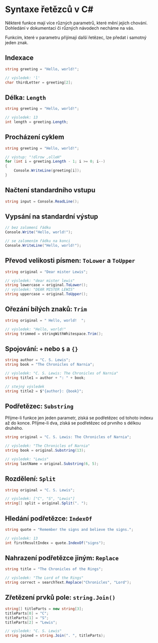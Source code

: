 # Syntaxe řetězců v C#

Některé funkce mají více různých parametrů, které mění jejich chování. Dohledání v dokumentaci či různých návodech
necháme na vás.

Funkcím, které v parametru přijímají další řetězec, lze předat i samotný jeden znak.

## Indexace

```csharp
string greeting = "Hello, world!";

// výsledek: 'l'
char thirdLetter = greeting[2];
```

## Délka: `Length`

```csharp
string greeting = "Hello, world!";

// výsledek: 13
int length = greeting.Length;
```

## Procházení cyklem

```csharp
string greeting = "Hello, world!";

// výstup: "!dlrow ,olleH"
for (int i = greeting.Length - 1; i >= 0; i--)
{
    Console.WriteLine(greeting[i]);
}
```

## Načtení standardního vstupu

```csharp
string input = Console.ReadLine();
```

## Vypsání na standardní výstup

```csharp
// bez zalomení řádku
Console.Write("Hello, world!");

// se zalomením řádku na konci
Console.WriteLine("Hello, world!");
```

## Převod velikosti písmen: `ToLower` a `ToUpper`

```csharp
string original = "Dear mister Lewis";

// výsledek: "dear mister lewis"
string lowercase = original.ToLower();
// výsledek: "DEAR MISTER LEWIS"
string uppercase = original.ToUpper();
```

## Ořezání bílých znaků: `Trim`

```csharp
string original = " Hello, world!  ";

// výsledek: "Hello, world!"
string trimmed = stringWithWhitespace.Trim();
```

## Spojování: `+` nebo `$` a `{}`

```csharp
string author = "C. S. Lewis";
string book = "The Chronicles of Narnia";

// výsledek: "C. S. Lewis: The Chronicles of Narnia"
string title1 = author + ": " + book;

// stejný výsledek
string title2 = $"{author}: {book}";
```

## Podřetězec: `Substring`

Přijme-li funkce jen jeden parametr, získá se podřetězec od tohoto indexu až do konce. Přijme-li dva, získá se
podřetězec od prvního s délkou druhého.

```csharp
string original = "C. S. Lewis: The Chronicles of Narnia";

// výsledek: "The Chronicles of Narnia"
string book = original.Substring(13);

// výsledek: "Lewis"
string lastName = original.Substring(6, 5);
```

## Rozdělení: `Split`

```csharp
string original = "C. S. Lewis";

// výsledek: ["C", "S", "Lewis"]
string[] split = original.Split(". ");
```

## Hledání podřetězce: `IndexOf`

```csharp
string quote = "Remember the signs and believe the signs.";

// výsledek: 13
int firstResultIndex = quote.IndexOf("signs");
```

## Nahrazení podřetězce jiným: `Replace`

```csharp
string title = "The Chronicles of the Rings";

// výsledek: "The Lord of the Rings"
string correct = searchText.Replace("Chronicles", "Lord");
```

## Zřetězení prvků pole: `string.Join()`

```csharp
string[] titleParts = new string[3];
titleParts[0] = "C";
titleParts[1] = "S";
titleParts[2] = "Lewis";

// výsledek: "C. S. Lewis"
string joined = string.Join(". ", titleParts);
```
